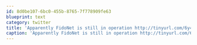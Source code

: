```yaml
---
id: 8d0be107-6bc0-455b-8765-7f778909fe63
blueprint: text
category: twitter
title: 'Apparently FidoNet is still in operation http://tinyurl.com/6y49vyw'
caption: 'Apparently FidoNet is still in operation http://tinyurl.com/6y49vyw'
---
```


